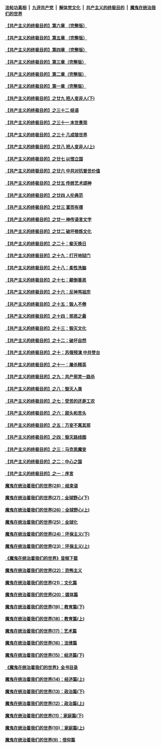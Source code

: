 ####  [法轮功真相](../../../../basic/blob/master/README.md?t=06020131) &nbsp;|&nbsp; [九评共产党](../../../../9ping.md/blob/master/README.md?t=06020131) &nbsp;|&nbsp; [解体党文化](../../../../jtdwh.md/blob/master/README.md?t=06020131)  &nbsp;|&nbsp; [共产主义的终极目的](../../../../gczydzjmd.md/blob/master/README.md?t=06020131) &nbsp;|&nbsp; [魔鬼在统治我们的世界](../../../../mgztzwmdsj.md/blob/master/README.md?t=06020131) 

#### [【共产主义的终极目的】第六章 （完整版）](../pages/nsc422/n11428913.md?t=06020131) 

#### [【共产主义的终极目的】第五章 （完整版）](../pages/nsc422/n11428912.md?t=06020131) 

#### [【共产主义的终极目的】第四章 （完整版）](../pages/nsc422/n11428907.md?t=06020131) 

#### [【共产主义的终极目的】第三章（完整版）](../pages/nsc422/n11428848.md?t=06020131) 

#### [【共产主义的终极目的】第二章（完整版）](../pages/nsc422/n11428831.md?t=06020131) 

#### [【共产主义的终极目的】第一章（完整版）](../pages/nsc422/n11417651.md?t=06020131) 

#### [【共产主义的终极目的】之廿九 把人变非人(下)](../pages/nsc422/n11344140.md?t=06020131) 

#### [【共产主义的终极目的】之三十二 结语](../pages/nsc422/n11360535.md?t=06020131) 

#### [【共产主义的终极目的】之三十一 末世景观](../pages/nsc422/n11351129.md?t=06020131) 

#### [【共产主义的终极目的】之三十 几成狼世界](../pages/nsc422/n11348280.md?t=06020131) 

#### [【共产主义的终极目的】之廿八 把人变非人(上)](../pages/nsc422/n11340492.md?t=06020131) 

#### [【共产主义的终极目的】之廿七 以恨立国](../pages/nsc422/n11336944.md?t=06020131) 

#### [【共产主义的终极目的】之廿六 中共对抗普世价值](../pages/nsc422/n11324785.md?t=06020131) 

#### [【共产主义的终极目的】之廿五 传统艺术颂神](../pages/nsc422/n11296396.md?t=06020131) 

#### [【共产主义的终极目的】之廿四 人伦典范](../pages/nsc422/n11296397.md?t=06020131) 

#### [【共产主义的终极目的】之廿三 富而有德](../pages/nsc422/n11283598.md?t=06020131) 

#### [【共产主义的终极目的】之廿一 神传语言文字](../pages/nsc422/n11263265.md?t=06020131) 

#### [【共产主义的终极目的】之廿二 破坏修炼文化](../pages/nsc422/n11245728.md?t=06020131) 

#### [【共产主义的终极目的】之二十：偷天换日](../pages/nsc422/n11238846.md?t=06020131) 

#### [【共产主义的终极目的】之十九：打开地狱门](../pages/nsc422/n11206376.md?t=06020131) 

#### [【共产主义的终极目的】之十八：柔性洗脑](../pages/nsc422/n11199994.md?t=06020131) 

#### [【共产主义的终极目的】之十七：颠倒善恶](../pages/nsc422/n11179782.md?t=06020131) 

#### [【共产主义的终极目的】之十六：反神骂祖宗](../pages/nsc422/n11166798.md?t=06020131) 

#### [【共产主义的终极目的】之十五：毁人不倦](../pages/nsc422/n11166792.md?t=06020131) 

#### [【共产主义的终极目的】之十四：邪恶之最](../pages/nsc422/n11150249.md?t=06020131) 

#### [【共产主义的终极目的】之十三：毁灭文化](../pages/nsc422/n11135227.md?t=06020131) 

#### [【共产主义的终极目的】之十二：破坏自然](../pages/nsc422/n11135214.md?t=06020131) 

#### [【共产主义的终极目的】之十：苏俄预演 中共登台](../pages/nsc422/n11118424.md?t=06020131) 

#### [【共产主义的终极目的】之十一：屠杀精英](../pages/nsc422/n11118442.md?t=06020131) 

#### [【共产主义的终极目的】之九：共产邪灵一路杀](../pages/nsc422/n11114139.md?t=06020131) 

#### [【共产主义的终极目的】之八：毁灭人类](../pages/nsc422/n11108503.md?t=06020131) 

#### [【共产主义的终极目的】之七：受苦的还是工农](../pages/nsc422/n11101809.md?t=06020131) 

#### [【共产主义的终极目的】之六：甜头和苦头](../pages/nsc422/n11096971.md?t=06020131) 

#### [【共产主义的终极目的】之五：万变不离其邪](../pages/nsc422/n11091285.md?t=06020131) 

#### [【共产主义的终极目的】之四：毁灭路线图](../pages/nsc422/n11086284.md?t=06020131) 

#### [【共产主义的终极目的】之三：马克思魔变](../pages/nsc422/n11061941.md?t=06020131) 

#### [【共产主义的终极目的】之二：中心之国](../pages/nsc422/n11047728.md?t=06020131) 

#### [【共产主义的终极目的】之一：序言](../pages/nsc422/n11086077.md?t=06020131) 

#### [魔鬼在统治着我们的世界(28)：结束语](../pages/nsc422/n10936246.md?t=06020131) 

#### [魔鬼在统治着我们的世界(27)：全球野心(下)](../pages/nsc422/n10928319.md?t=06020131) 

#### [魔鬼在统治着我们的世界(26)：全球野心(上)](../pages/nsc422/n10900318.md?t=06020131) 

#### [魔鬼在统治着我们的世界(25)：全球化](../pages/nsc422/n10788205.md?t=06020131) 

#### [魔鬼在统治着我们的世界(24)：环保主义(下)](../pages/nsc422/n10695307.md?t=06020131) 

#### [魔鬼在统治着我们的世界(23)：环保主义(上)](../pages/nsc422/n10688613.md?t=06020131) 

#### [《魔鬼在统治着我们的世界》音频下载](../pages/nsc422/n10635553.md?t=06020131) 

#### [魔鬼在统治着我们的世界(22)：恐怖主义](../pages/nsc422/n10614727.md?t=06020131) 

#### [魔鬼在统治着我们的世界(21)：文化篇](../pages/nsc422/n10597706.md?t=06020131) 

#### [魔鬼在统治着我们的世界(20)：媒体篇](../pages/nsc422/n10586579.md?t=06020131) 

#### [魔鬼在统治着我们的世界(19)：教育篇(下)](../pages/nsc422/n10564808.md?t=06020131) 

#### [魔鬼在统治着我们的世界(18)：教育篇(上)](../pages/nsc422/n10526970.md?t=06020131) 

#### [魔鬼在统治着我们的世界(17)：艺术篇](../pages/nsc422/n10499093.md?t=06020131) 

#### [魔鬼在统治着我们的世界(16)：法律篇](../pages/nsc422/n10485969.md?t=06020131) 

#### [魔鬼在统治着我们的世界(15)：经济篇(下)](../pages/nsc422/n10469975.md?t=06020131) 

#### [《魔鬼在统治着我们的世界》全书目录](../pages/nsc422/n10464261.md?t=06020131) 

#### [魔鬼在统治着我们的世界(14)：经济篇(上)](../pages/nsc422/n10457370.md?t=06020131) 

#### [魔鬼在统治着我们的世界(13)：政治篇(下)](../pages/nsc422/n10448270.md?t=06020131) 

#### [魔鬼在统治着我们的世界(12)：政治篇(上)](../pages/nsc422/n10444576.md?t=06020131) 

#### [魔鬼在统治着我们的世界(11)：家庭篇(下)](../pages/nsc422/n10440961.md?t=06020131) 

#### [魔鬼在统治着我们的世界(10)：家庭篇(上)](../pages/nsc422/n10435448.md?t=06020131) 

#### [魔鬼在统治着我们的世界(9)：信仰篇](../pages/nsc422/n10432159.md?t=06020131) 

